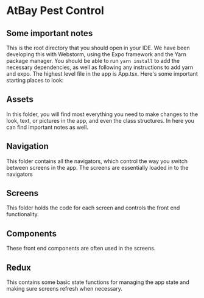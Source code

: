 # AtBay Pest Control
## Some important notes
This is the root directory that you should open in your IDE. We have been developing this with Webstorm, using the Expo framework and the Yarn package manager. You should be able to run `yarn install` to add the necessary dependencies, as well as following any instructions to add yarn and expo.
The highest level file in the app is App.tsx. Here's some important starting places to look:
## Assets
In this folder, you will find most everything you need to make changes to the look, text, or pictures in the app, and even the class structures. In here you can find important notes as well.
## Navigation
This folder contains all the navigators, which control the way you switch between screens in the app. The screens are essentially loaded in to the navigators
## Screens
This folder holds the code for each screen and controls the front end functionality.
## Components
These front end components are often used in the screens.
## Redux
This contains some basic state functions for managing the app state and making sure screens refresh when necessary.
